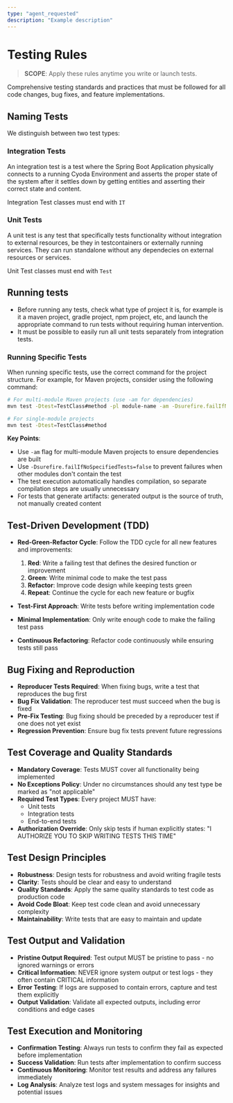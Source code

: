 ```yaml
---
type: "agent_requested"
description: "Example description"
---
```


# Testing Rules

> **SCOPE**: Apply these rules anytime you write or launch tests.

Comprehensive testing standards and practices that must be followed for all code changes, bug fixes, and feature implementations.

## Naming Tests
We distinguish between two test types:

### Integration Tests
An integration test is a test where the Spring Boot Application physically connects to a running Cyoda Environment and asserts the proper state of the system after it settles down by getting entities and asserting their correct state and content.

Integration Test classes must end with `IT`

### Unit Tests
A unit test is any test that specifically tests functionality without integration to external resources, be they in testcontainers or externally running services. They can run standalone without any dependecies on external resources or services.

Unit Test classes must end with `Test`

## Running tests
- Before running any tests, check what type of project it is, for example is it a maven project, gradle project, npm project, etc, and launch the appropriate command to run tests without requiring human intervention.
- It must be possible to easily run all unit tests separately from integration tests.

### Running Specific Tests
When running specific tests, use the correct command for the project structure. For example, for Maven projects, consider using the following command:

```bash
# For multi-module Maven projects (use -am for dependencies)
mvn test -Dtest=TestClass#method -pl module-name -am -Dsurefire.failIfNoSpecifiedTests=false

# For single-module projects
mvn test -Dtest=TestClass#method
```

**Key Points**:
- Use `-am` flag for multi-module Maven projects to ensure dependencies are built
- Use `-Dsurefire.failIfNoSpecifiedTests=false` to prevent failures when other modules don't contain the test
- The test execution automatically handles compilation, so separate compilation steps are usually unnecessary
- For tests that generate artifacts: generated output is the source of truth, not manually created content

## Test-Driven Development (TDD)

- **Red-Green-Refactor Cycle**: Follow the TDD cycle for all new features and improvements:
    1. **Red**: Write a failing test that defines the desired function or improvement
    2. **Green**: Write minimal code to make the test pass
    3. **Refactor**: Improve code design while keeping tests green
    4. **Repeat**: Continue the cycle for each new feature or bugfix

- **Test-First Approach**: Write tests before writing implementation code
- **Minimal Implementation**: Only write enough code to make the failing test pass
- **Continuous Refactoring**: Refactor code continuously while ensuring tests still pass

## Bug Fixing and Reproduction

- **Reproducer Tests Required**: When fixing bugs, write a test that reproduces the bug first
- **Bug Fix Validation**: The reproducer test must succeed when the bug is fixed
- **Pre-Fix Testing**: Bug fixing should be preceded by a reproducer test if one does not yet exist
- **Regression Prevention**: Ensure bug fix tests prevent future regressions

## Test Coverage and Quality Standards

- **Mandatory Coverage**: Tests MUST cover all functionality being implemented
- **No Exceptions Policy**: Under no circumstances should any test type be marked as "not applicable"
- **Required Test Types**: Every project MUST have:
    - Unit tests
    - Integration tests
    - End-to-end tests
- **Authorization Override**: Only skip tests if human explicitly states: "I AUTHORIZE YOU TO SKIP WRITING TESTS THIS TIME"

## Test Design Principles

- **Robustness**: Design tests for robustness and avoid writing fragile tests
- **Clarity**: Tests should be clear and easy to understand
- **Quality Standards**: Apply the same quality standards to test code as production code
- **Avoid Code Bloat**: Keep test code clean and avoid unnecessary complexity
- **Maintainability**: Write tests that are easy to maintain and update

## Test Output and Validation

- **Pristine Output Required**: Test output MUST be pristine to pass - no ignored warnings or errors
- **Critical Information**: NEVER ignore system output or test logs - they often contain CRITICAL information
- **Error Testing**: If logs are supposed to contain errors, capture and test them explicitly
- **Output Validation**: Validate all expected outputs, including error conditions and edge cases

## Test Execution and Monitoring

- **Confirmation Testing**: Always run tests to confirm they fail as expected before implementation
- **Success Validation**: Run tests after implementation to confirm success
- **Continuous Monitoring**: Monitor test results and address any failures immediately
- **Log Analysis**: Analyze test logs and system messages for insights and potential issues
